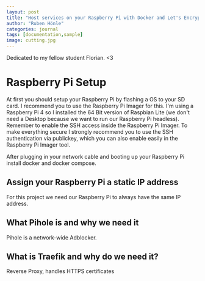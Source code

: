 ```yaml
---
layout: post
title: "Host services on your Raspberry Pi with Docker and Let's Encrypt HTTPS Certificates without Port forwarding"
author: "Ruben Hönle"
categories: journal
tags: [documentation,sample]
image: cutting.jpg
---
```


Dedicated to my fellow student Florian. <3

# Raspberry Pi Setup
At first you should setup your Raspberry Pi by flashing a OS to your SD card. 
I recommend you to use the Raspberry Pi Imager for this. 
I'm using a Raspberry Pi 4 so I installed the 64 Bit version of Raspbian Lite (we don't need a Desktop because we want to run our Raspberry Pi headless). 
Remember to enable the SSH access inside the Raspberry Pi Imager. 
To make everything secure I strongly recommend you to use the SSH authentication via publickey, which you can also enable easily in the Raspberry Pi Imager tool.  

After plugging in your network cable and booting up your Raspberry Pi install docker and docker compose.

## Assign your Raspberry Pi a static IP address
For this project we need our Raspberry Pi to always have the same IP address.

## What Pihole is and why we need it
Pihole is a network-wide Adblocker.

## What is Traefik and why do we need it?
Reverse Proxy, handles HTTPS certificates


